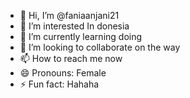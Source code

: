 - 👋 Hi, I’m @faniaanjani21
- 👀 I’m interested In donesia
- 🌱 I’m currently learning doing
- 💞️ I’m looking to collaborate on the way
- 📫 How to reach me now
- 😄 Pronouns: Female
- ⚡ Fun fact: Hahaha

<!---
faniaanjani21/faniaanjani21 is a ✨ special ✨ repository because its `README.md` (this file) appears on your GitHub profile.
You can click the Preview link to take a look at your changes.
--->
